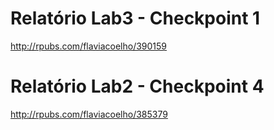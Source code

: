 # Relatório Lab3 - Checkpoint 1
http://rpubs.com/flaviacoelho/390159

# Relatório Lab2 - Checkpoint 4
http://rpubs.com/flaviacoelho/385379
